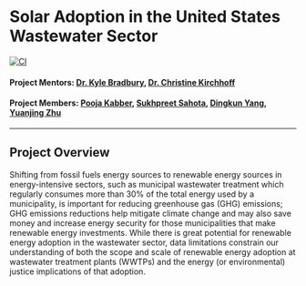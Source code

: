 # Solar Adoption in the United States Wastewater Sector

[![CI](https://github.com/Yer1k/solar_wastewater/actions/workflows/main.yml/badge.svg)](https://github.com/Yer1k/solar_wastewater/actions/workflows/main.yml)

#### Project Mentors: [Dr. Kyle Bradbury](https://energy.duke.edu/about/staff/kyle-bradbury), [Dr. Christine Kirchhoff](https://iee.psu.edu/people/christine-j-kirchhoff)
#### Project Members: [Pooja Kabber](https://github.com/anushakabber), [Sukhpreet Sahota](https://github.com/5ukhy21), [Dingkun Yang](https://github.com/Yer1k), [Yuanjing Zhu](https://github.com/YZhu0225)

----

## Project Overview
Shifting from fossil fuels energy sources to renewable energy sources in energy-intensive sectors, such as municipal wastewater treatment which regularly consumes more than 30% of the total energy used by a municipality, is important for reducing greenhouse gas (GHG) emissions; GHG emissions reductions help mitigate climate change and may also save money and increase energy security for those municipalities that make renewable energy investments. While there is great potential for renewable energy adoption in the wastewater sector, data limitations constrain our understanding of both the scope and scale of renewable energy adoption at wastewater treatment plants (WWTPs) and the energy (or environmental) justice implications of that adoption. 